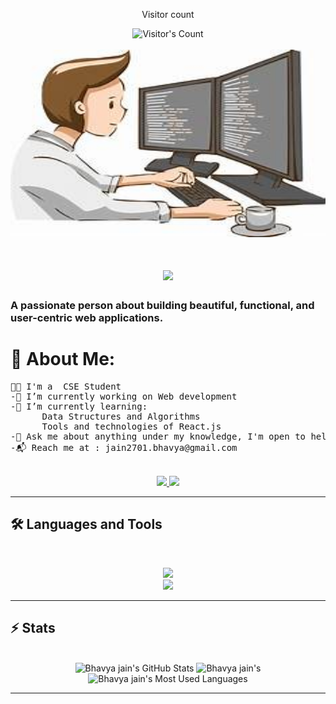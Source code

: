 <div align="center"> 
  <p>Visitor count</p>
  <img src="https://profile-counter.glitch.me/{Bhavya-jain07}/count.svg" alt="Visitor's Count" />
</div>
<br>
<img src="https://github.com/Bhavya-jain07/Bhavya-jain07/blob/main/coder.jpeg" alt="Banner of a cool developer sitting in front of a desk"  style = "width:550px; height:300px" >
<h1 align="center">
    <img src="https://readme-typing-svg.herokuapp.com/?font=Inter&size=48&center=true&vCenter=true&width=500&height=70&color=4493F8&duration=4000&lines=Yoo!+😉;+I'm+Bhavya+Jain!;" />
</h1>

### A passionate person about building beautiful, functional, and user-centric web applications.
# 💫 About Me:
<pre>👨‍🎓 I'm a  CSE Student<br>-🔭 I’m currently working on Web development <br>-🌱 I’m currently learning:<br>      Data Structures and Algorithms<br>      Tools and technologies of React.js<br>-💬 Ask me about anything under my knowledge, I'm open to help<br>-📬 Reach me at : jain2701.bhavya@gmail.com</pre>
<br>

<div align="center">
  <a href="jain2701.bhavya@gmail.com">
    <img src="https://img.shields.io/badge/Gmail-333333?style=for-the-badge&logo=gmail&logoColor=red" />
  </a>
  <a href="https://www.linkedin.com/in/bhavya-jain-140421265?utm_source=share&utm_campaign=share_via&utm_content=profile&utm_medium=android_app" target="_blank">
    <img src="https://img.shields.io/badge/LinkedIn-0077B5?style=for-the-badge&logo=linkedin&logoColor=white" target="_blank" />
  </a>
</div>

<hr>

## 🛠️ Languages and Tools

<br>

<p align="center">
  <img src="https://skillicons.dev/icons?i=c,cpp,java,python,react,arduino,raspberry pi" />
  <br>
  <img src="https://skillicons.dev/icons?i=html,css,js,git,github,figma,dribble," />
</p>

<hr>

## ⚡️ Stats

<br>

<div align=center>
  <img width=390 src="https://github-readme-stats.vercel.app/api?username=Bhavya-jain07&theme=transparent&count_private=true&show_icons=true&rank_icon=github&locale=en" alt="Bhavya jain's GitHub Stats" />
  <img width=390 src="https://github-readme-streak-stats.herokuapp.com/?user=Bhavya-jain07&theme=transparent&count_private=true&border_radius=10&locale=en" alt="Bhavya jain's" />
  <img width=325 src="https://github-readme-stats.vercel.app/api/top-langs?username=Bhavya-jain07&theme=transparent&layout=donut&hide=css&langs_count=8&border_radius=10&show_icons=true&locale=en" alt="Bhavya jain's Most Used Languages" />
</div>

<hr>

